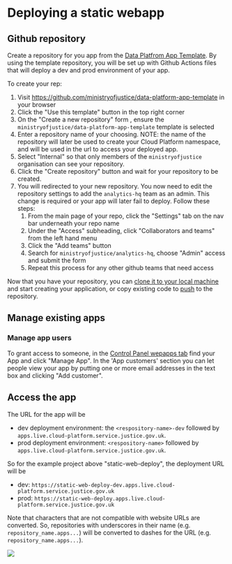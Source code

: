# Deploying a static webapp

## Github repository

Create a repository for you app from the [Data Platfrom App Template](https://github.com/ministryofjustice/data-platform-app-template). By using the template repository, you will be set up with Github Actions files that will deploy a dev and prod environment of your app.

To create your rep:

1. Visit https://github.com/ministryofjustice/data-platform-app-template in your browser
2. Click the "Use this template" button in the top right corner
3. On the "Create a new repository" form , ensure the `ministryofjustice/data-platform-app-template` template is selected
4. Enter a repository name of your choosing. NOTE: the name of the repository will later be used to create your Cloud Platform namespace, and will be used in the url to access your deployed app.
5. Select "Internal" so that only members of the `ministryofjustice` organisation can see your repository.
6. Click the "Create repository" button and wait for your repository to be created.
7. You will redirected to your new repository. You now need to edit the repository settings to add the `analytics-hq` team as an admin. This change is required or your app will later fail to deploy. Follow these steps:
    1. From the main page of your repo, click the "Settings" tab on the nav bar underneath your repo name
    2. Under the "Access" subheading, click "Collaborators and teams" from the left hand menu
    3. Click the "Add teams" button
    4. Search for `ministryofjustice/analytics-hq`, choose "Admin" access and submit the form
    5. Repeat this process for any other github teams that need access

Now that you have your repository, you can [clone it to your local machine](https://docs.github.com/en/repositories/creating-and-managing-repositories/cloning-a-repository) and start creating your application, or copy existing code to [push](https://docs.github.com/en/get-started/using-git/pushing-commits-to-a-remote-repository) to the repository.

## Manage existing apps

### Manage app users

To grant access to someone, in the [Control Panel wepapps tab](https://controlpanel.services.analytical-platform.service.justice.gov.uk/webapps) find your App and click "Manage App". In the 'App customers' section you can let people view your app by putting one or more email addresses in the text box and clicking "Add customer".

## Access the app

The URL for the app will be 
- dev deployment environment: the `<respository-name>-dev` followed by `apps.live.cloud-platform.service.justice.gov.uk`.
- prod deployment environment:  `<respository-name>` followed by `apps.live.cloud-platform.service.justice.gov.uk`.

So for the example project above "static-web-deploy", the deployment URL will be 
- dev: `https://static-web-deploy-dev.apps.live.cloud-platform.service.justice.gov.uk`
- prod: `https://static-web-deploy.apps.live.cloud-platform.service.justice.gov.uk`

Note that characters that are not compatible with website URLs are converted. So, repositories with underscores in their name (e.g. `repository_name.apps...`) will be converted to dashes for the URL (e.g. `repository_name.apps...`).

![](images/static/static_deployed.gif)
